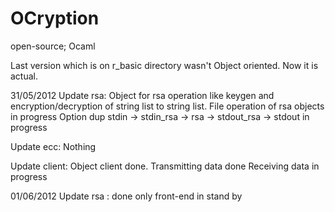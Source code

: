 OCryption
=========

open-source; Ocaml

Last version which is on r_basic directory wasn't Object oriented.
Now it is actual.

31/05/2012
Update rsa:
       Object for rsa operation like keygen and encryption/decryption of string list to string list.
       File operation of rsa objects in progress
       Option dup stdin -> stdin_rsa -> rsa -> stdout_rsa -> stdout in progress

Update ecc:
       Nothing
       
Update client:
       Object client done.
       Transmitting data done
       Receiving data in progress

01/06/2012
Update rsa : done only front-end in stand by

